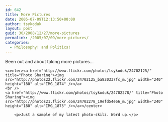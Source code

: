 ```yaml
---
id: 642
title: More Pictures
date: 2005-07-09T12:13:50+00:00
author: tsykoduk
layout: post
guid: 30/2008/12/27/more-pictures
permalink: /2005/07/09/more-pictures/
categories:
  - Philosophy! and Politics!
---
```

<p>Been out and about taking more pictures...</p>


	<center><a href="http://www.flickr.com/photos/tsykoduk/24702125/" title="Photo Sharing"><img src="http://photos22.flickr.com/24702125_ba820337fc_m.jpg" width="240" height="180" alt="IMG_1874" /></a>
	<br />
	<a href="http://www.flickr.com/photos/tsykoduk/24702278/" title="Photo Sharing"><img src="http://photos21.flickr.com/24702278_19efd54e66_m.jpg" width="240" height="180" alt="IMG_1875" /></a></center>

		<p>Just a sample of my latest photo-skilz. Word up.</p>